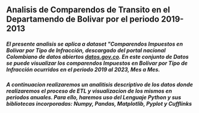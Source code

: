 ## **Analisis de Comparendos de Transito en el Departamendo de Bolivar por el periodo 2019-2013**


##### El presente analisis se aplica a dataset **"Comparendos Impuestos en Bolívar por Tipo de Infracción**, descargado del portal nacional Colombiano de datos abiertos [datos.gov.co](https://www.datos.gov.co/Transporte/Comparendos-Impuestos-en-Bol-var-por-Tipo-de-Infra/hfxy-8gt2/about_data). En este conjunto de Datos se puede visualizar los comparendos Impuestos en Bolívar por Tipo de Infracción ocurridos en el periodo 2019 al 2023, Mes a Mes.
##### A continuacion realizaremos un analitisis descriptivo de los datos donde realizaremos el proceso de ETL y visualizacion de los mismos en periodos anuales. Para ello, haremos uso del Lenguaje Python y sus bibliotecas incorporadas: Numpy, Pandas, Matplotlib, Pyplot y Cufflinks
